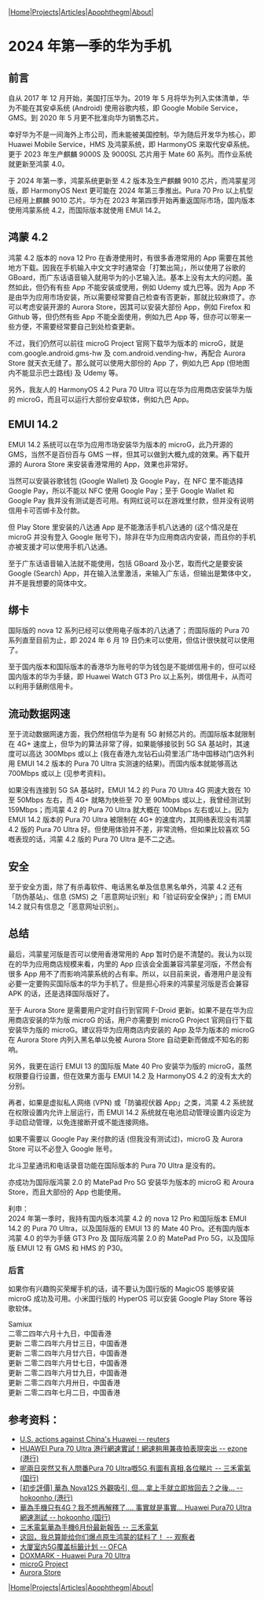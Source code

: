 |[Home](/README.md)|[Projects](/projects.md)|[Articles](/articles.md)|[Apophthegm](/apophthegm.md)|[About](/about.md)|

# 2024 年第一季的华为手机

## 前言

自从 2017 年 12 月开始，美国打压华为。2019 年 5 月将华为列入实体清单，华为不能在其安卓系统 (Android) 使用谷歌内核，即 Google Mobile Service，GMS。到 2020 年 5 月更不批准向华为销售芯片。

幸好华为不是一间海外上市公司，而未能被美国控制。华为随后开发华为核心，即 Huawei Mobile Service，HMS 及鸿蒙系统，即 HarmonyOS 来取代安卓系统。更于 2023 年生产麒麟 9000S 及 9000SL 芯片用于 Mate 60 系列。而作业系统就更新至鸿蒙 4.0。

于 2024 年第一季，鸿蒙系统更新至 4.2 版本及生产麒麟 9010 芯片，而鸿蒙星河版，即 HarmonyOS Next 更可能在 2024 年第三季推出。Pura 70 Pro 以上机型已经用上麒麟 9010 芯片。华为在 2023 年第四季开始再重返国际市场，国内版本使用鸿蒙系统 4.2，而国际版本就使用 EMUI 14.2。

## 鸿蒙 4.2

鸿蒙 4.2 版本的 nova 12 Pro 在香港使用时，有很多香港常用的 App 需要在其他地方下载。因我在手机输入中文文字时通常会「打繁出简」，所以使用了谷歌的 GBoard，而广东话语音输入就用华为的小艺输入法。基本上没有太大的问题。虽然如此，但仍有有些 App 不能安装或使用，例如 Udemy 或九巴等。因为 App 不是由华为应用市场安装，所以需要经常要自己检查有否更新，那就比较麻烦了。亦可以考虑安装开源的 Aurora Store，因其可以安装大部份 App，例如 Firefox 和 Github 等，但仍然有些 App 不能全面使用，例如九巴 App 等，但亦可以带来一些方便，不需要经常要自己到处检查更新。

不过，我们仍然可以前往 microG Project 官网下载华为版本的 microG，就是 com.google.android.gms-hw 及 com.android.vending-hw，再配合 Aurora Store 就天衣无缝了。那么就可以使用大部份的 App 了，例如九巴 App (但地图内不能显示巴士路线) 及 Udemy 等。

另外，我友人的 HarmonyOS 4.2 Pura 70 Ultra 可以在华为应用商店安装华为版的 microG，而且可以运行大部份安卓软体，例如九巴 App。

## EMUI 14.2

EMUI 14.2 系统可以在华为应用市场安装华为版本的 microG，此乃开源的 GMS，当然不是百份百与 GMS 一样，但其可以做到大概九成的效果。再下载开源的 Aurora Store 来安装香港常用的 App，效果也非常好。

当然可以安装谷歌钱包 (Google Wallet) 及 Google Pay，在 NFC 里不能选择 Google Pay，所以不能以 NFC 使用 Google Pay；至于 Google Wallet 和 Google Pay 我并没有测试是否可用。有网红说可以在游戏里付款，但并没有说明信用卡可否绑卡及付款。

但 Play Store 里安装的八达通 App 是不能激活手机八达通的 (这个情况是在 microG 并没有登入 Google 账号下)，除非在华为应用商店内安装，而且你的手机亦被支援才可以使用手机八达通。

至于广东话语音输入法就不能使用，包括 GBoard 及小艺，取而代之是要安装 Google (Search) App，并在输入法里激活，来输入广东话，但输出是繁体中文，并不是我想要的简体中文。

## 绑卡

国际版的 nova 12 系列已经可以使用电子版本的八达通了；而国际版的 Pura 70 系列直至目前为止，即 2024 年 6 月 19 日仍未可以使用，但估计很快就可以使用了。

至于国内版本和国际版本的香港华为账号的华为钱包是不能绑信用卡的，但可以经国内版本的华为手錶，即 Huawei Watch GT3 Pro 以上系列，绑信用卡，从而可以利用手錶刷信用卡。

## 流动数据网速

至于流动数据网速方面，我仍然相信华为是有 5G 射频芯片的。而国际版本就限制在 4G+ 速度上，但华为的算法非常了得，如果能够接驳到 5G SA 基站时，其速度可以高达 300Mbps 或以上 (我在香港九龙钻石山荷里活广场中国移动门店外利用 EMUI 14.2 版本的 Pura 70 Ultra 实测速的结果)。而国内版本就能够高达 700Mbps 或以上 (见参考资料)。

如果没有连接到 5G SA 基站时，EMUI 14.2 的 Pura 70 Ultra 4G 网速大致在 10 至 50Mbps 左右，而 4G+ 就略为快些至 70 至 90Mbps 或以上，我曾经测试到 159Mbps；而鸿蒙 4.2 的 Pura 70 Ultra 就大概在 100Mbps 左右或以上。因为 EMUI 14.2 版本的 Pura 70 Ultra 被限制在 4G+ 的速度内，其网络表现没有鸿蒙 4.2 版的 Pura 70 Ultra 好。但使用体验并不差，非常流畅，但如果比较喜欢 5G 嘅表现的话，鸿蒙 4.2 版的 Pura 70 Ultra 是不二之选。

## 安全

至于安全方面，除了有杀毒软件、电话黑名单及信息黑名单外，鸿蒙 4.2 还有「防伪基站」、信息 (SMS) 之「恶意网址识别」和「验证码安全保护」；而 EMUI 14.2 就只有信息之「恶意网址识别」。

## 总结

最后，鸿蒙星河版是否可以使用香港常用的 App 暂时仍是不清楚的。我认为以现在的华为应用商店规模来看，内里的 App 应该会全面兼容鸿蒙星河版，不然会有很多 App 用不了而影响鸿蒙系统的占有率。所以，以目前来说，香港用户是没有必要一定要购买国际版本的华为手机了。但是担心将来的鸿蒙星河版是否会兼容 APK 的话，还是选择国际版好了。

至于 Aurora Store 是需要用户定时自行到官网 F-Droid 更新。如果不是在华为应用商店安装的华为版 microG 的话，用户亦需要到 microG Project 官网自行下载安装华为版的 microG。建议将华为应用商店内安装的 App 及华为版本的 microG 在 Aurora Store 内列入黑名单以免被 Aurora Store 自动更新而做成不知名的影响。

另外，我更在运行 EMUI 13 的国际版 Mate 40 Pro 安装华为版的 microG，虽然权限要自行设置，但在效果方面与 EMUI 14.2 及 HarmonyOS 4.2 的没有太大的分别。

再者，如果是虚拟私人网络 (VPN) 或「防骗视伏器 App」之类，鸿蒙 4.2 系统就在权限设置内允许上层运行，而 EMUI 14.2 系统就在电池启动管理设置内设定为手动启动管理，以免连接断开或不能连接网络。

如果不需要以 Google Pay 来付款的话 (但我没有测试过)，microG 及 Aurora Store 可以不必登入 Google 账号。

北斗卫星通讯和电话录音功能在国际版本的 Pura 70 Ultra 是没有的。

亦成功为国际版鸿蒙 2.0 的 MatePad Pro 5G 安装华为版本的 microG 和 Aroura Store，而且大部份的 App 也能使用。

利申：  
2024 年第一季时，我持有国内版本鸿蒙 4.2 的 nova 12 Pro 和国际版本 EMUI 14.2 的 Pura 70 Ultra，以及国际版的 EMUI 13 的 Mate 40 Pro。还有国内版本鸿蒙 4.0 的华为手錶 GT3 Pro 及 国际版鸿蒙 2.0 的 MatePad Pro 5G，以及国际版 EMUI 12 有 GMS 和 HMS 的 P30。

### 后言

如果你有兴趣购买荣耀手机的话，请不要认为国行版的 MagicOS 能够安装 microG 成功及可用。小米国行版的 HyperOS 可以安装 Google Play Store 等谷歌软体。

Samiux  
二零二四年六月十九日，中国香港  
更新 二零二四年六月廿三日，中国香港  
更新 二零二四年六月廿六日，中国香港  
更新 二零二四年六月廿七日，中国香港  
更新 二零二四年六月廿九日，中国香港  
更新 二零二四年六月卅日，中国香港  
更新 二零二四年七月二日，中国香港  

## 参考资料：

- [U.S. actions against China's Huawei -- reuters](https://www.reuters.com/graphics/USA-CHINA/HUAWEI-TIMELINE/zgvomxwlgvd/)  
- [HUAWEI Pura 70 Ultra 港行網速實試！網速夠用兼夜拍表現突出 -- ezone (港行)](https://ezone.hk/article/20032878/HUAWEI-Pura-70-Ultra-%E6%B8%AF%E8%A1%8C%E7%B6%B2%E9%80%9F%E5%AF%A6%E8%A9%A6-%E5%A4%9C%E6%8B%8D%E6%94%9D%E5%8A%9B%E5%86%8D%E5%8D%87%E7%B4%9A)  
- [呢兩日突然又有人問番Pura 70 Ultra嘅5G,有圖有真相,各位睇片 -- 三禾電氣 (国行)](https://www.facebook.com/Trinityelectronic/videos/%E5%91%A2%E5%85%A9%E6%97%A5%E7%AA%81%E7%84%B6%E5%8F%88%E6%9C%89%E4%BA%BA%E5%95%8F%E7%95%AApura-70-ultra%E5%98%855g%E6%9C%89%E5%9C%96%E6%9C%89%E7%9C%9F%E7%9B%B8%E5%90%84%E4%BD%8D%E7%9D%87%E7%89%87/805934984251913/)  
- [[初步評價] 華為 Nova12S 外觀吸引, 但... 拿上手就立即放回去？之後… -- hokoonho (港行)](https://www.youtube.com/watch?v=f6rFEPZQBsw)  
- [華為手機只有4G？我不想再解釋了.... 事實就是事實... Huawei Pura70 Ultra 網速測試 -- hokoonho (国行)](https://www.youtube.com/watch?v=4BHu24esPnU)
- [三禾電氣華為手機6月份最新報告 -- 三禾電氣](https://www.youtube.com/watch?v=ga9izwT6Kbg)
- [这回，我总算能给你们爆点原生鸿蒙的猛料了！ -- 观察者](https://user.guancha.cn/main/content?id=1255079)  
- [大厦室内5G覆盖标籤计划 -- OFCA](https://www.ofca.gov.hk/sc/consumer_focus/guide/help_for_consumers/indoor5g/index.html)  
- [DOXMARK - Huawei Pura 70 Ultra](https://www.dxomark.com/smartphones/Huawei/Pura-70-Ultra)  
- [microG Project](https://microg.org/download.html)  
- [Aurora Store](https://f-droid.org/packages/com.aurora.store/)  

|[Home](/README.md)|[Projects](/projects.md)|[Articles](/articles.md)|[Apophthegm](/apophthegm.md)|[About](/about.md)|
